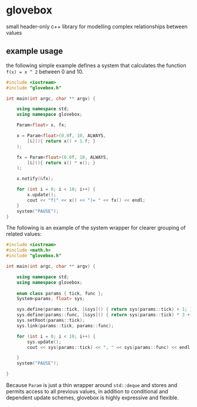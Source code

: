 # glovebox
small header-only c++ library for modelling complex relationships between values

## example usage
the following simple example defines a system that calculates the function ```f(x) = x ^ 2``` between 0 and 10.
```c++
#include <iostream>
#include "glovebox.h"

int main(int argc, char ** argv) {

	using namespace std;
	using namespace glovebox;

	Param<float> x, fx;

	x = Param<float>(0.0f, 10, ALWAYS,
		[&](){ return x() + 1.f; }
	);

	fx = Param<float>(0.0f, 10, ALWAYS,
		[&](){ return x() * x(); }
	);

	x.notify(&fx);

	for (int i = 0; i < 10; i++) {
		x.update();
		cout << "f(" << x() << ")= " << fx() << endl;
	}
	system("PAUSE");
}
```
The following is an example of the system wrapper for clearer grouping of related values:
```c++
#include <iostream>
#include <math.h>
#include "glovebox.h"

int main(int argc, char ** argv) {

	using namespace std;
	using namespace glovebox;
	
	enum class params { tick, func };
	System<params, float> sys;

	sys.define(params::tick, [&sys]() { return sys(params::tick) + 1; });
	sys.define(params::func, [&sys]() { return sys(params::tick) * 3 + 1; });
	sys.setRoot(params::tick);
	sys.link(params::tick, params::func);

	for (int i = 0; i < 10; i++) {
		sys.update();
		cout << sys(params::tick) << ", " << sys(params::func) << endl;

	}
	system("PAUSE");

}
```

Because ```Param``` is just a thin wrapper around ```std::deque``` and stores and permits access to all previous values, in addition to conditional and dependent update schemes, glovebox is highly expressive and flexible.
